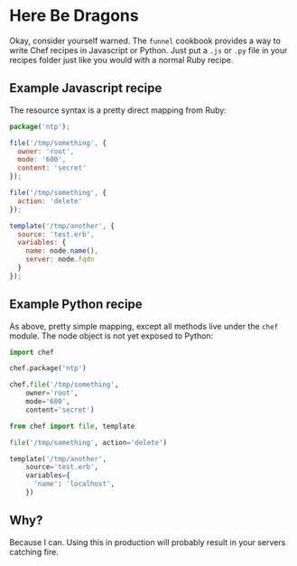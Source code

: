 # Here Be Dragons

Okay, consider yourself warned. The ``funnel`` cookbook provides a way to
write Chef recipes in Javascript or Python. Just put a ``.js`` or ``.py`` file in your recipes folder
just like you would with a normal Ruby recipe.

## Example Javascript recipe

The resource syntax is a pretty direct mapping from Ruby:

```javascript
package('ntp');

file('/tmp/something', {
  owner: 'root',
  mode: '600',
  content: 'secret'
});

file('/tmp/something', {
  action: 'delete'
});

template('/tmp/another', {
  source: 'test.erb',
  variables: {
    name: node.name(),
    server: node.fqdn
  }
});
```

## Example Python recipe

As above, pretty simple mapping, except all methods live under the ``chef`` module.
The node object is not yet exposed to Python:

```python
import chef

chef.package('ntp')

chef.file('/tmp/something',
    owner='root',
    mode='600',
    content='secret')

from chef import file, template

file('/tmp/something', action='delete')

template('/tmp/another',
    source='test.erb',
    variables={
      'name': 'localhost',
    })
```

## Why?

Because I can. Using this in production will probably result in your servers
catching fire.
